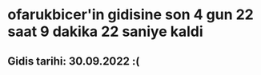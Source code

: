# ofarukbicer'in gidisine son 4 gun 22 saat 9 dakika 22 saniye kaldi

## Gidis tarihi: 30.09.2022 :(